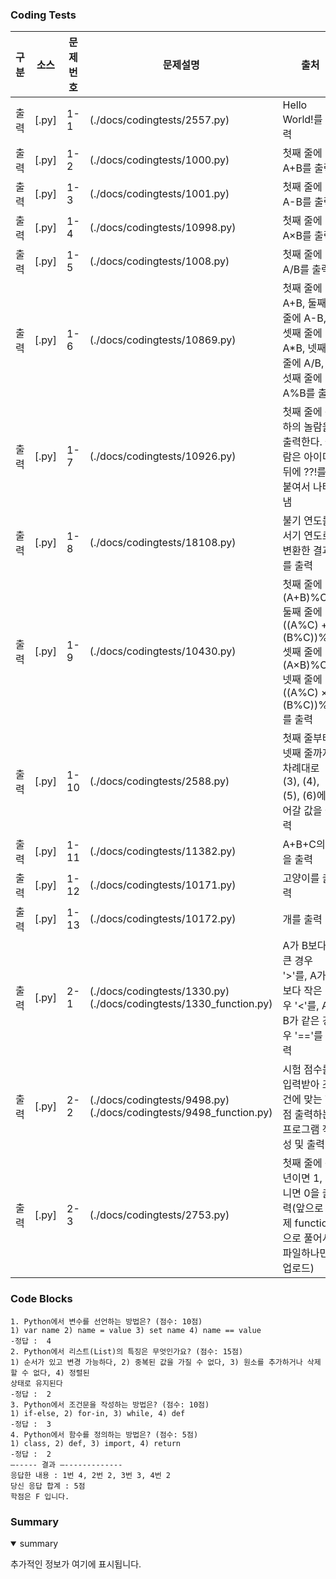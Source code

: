 ### Coding Tests

|구분|소스|문제번호|문제설명|출처|
|--|--|--|--|--|
|출력|[.py]|1-1|(./docs/codingtests/2557.py)|Hello World!를 출력|[백준 2557](https://www.acmicpc.net/problem/2557)|
|출력|[.py]|1-2|(./docs/codingtests/1000.py)|첫째 줄에 A+B를 출력|[백준 1000](https://www.acmicpc.net/problem/1000)|
|출력|[.py]|1-3|(./docs/codingtests/1001.py)|첫째 줄에 A-B를 출력|[백준 1001]|1-4|(https://www.acmicpc.net/problem/1001)|
|출력|[.py]|1-4|(./docs/codingtests/10998.py)|첫째 줄에 A×B를 출력|[백준 10998](https://www.acmicpc.net/problem/10998)|
|출력|[.py]|1-5|(./docs/codingtests/1008.py)|첫째 줄에 A/B를 출력|[백준 1008](https://www.acmicpc.net/problem/1008)|
|출력|[.py]|1-6|(./docs/codingtests/10869.py)|첫째 줄에 A+B, 둘째 줄에 A-B, 셋째 줄에 A*B, 넷째 줄에 A/B, 다섯째 줄에 A%B를 출력|[백준 10869](https://www.acmicpc.net/problem/10869)|
|출력|[.py]|1-7|(./docs/codingtests/10926.py)|첫째 줄에 준하의 놀람을 출력한다. 놀람은 아이디 뒤에 ??!를 붙여서 나타냄|[백준 10926](https://www.acmicpc.net/problem/10926)|
|출력|[.py]|1-8|(./docs/codingtests/18108.py)|불기 연도를 서기 연도로 변환한 결과를 출력|[백준 18108](https://www.acmicpc.net/problem/18108)|
|출력|[.py]|1-9|(./docs/codingtests/10430.py)|첫째 줄에 (A+B)%C, 둘째 줄에 ((A%C) + (B%C))%C, 셋째 줄에 (A×B)%C, 넷째 줄에 ((A%C) × (B%C))%C를 출력|[백준 10430](https://www.acmicpc.net/problem/10430)|
|출력|[.py]|1-10|(./docs/codingtests/2588.py)|첫째 줄부터 넷째 줄까지 차례대로 (3), (4), (5), (6)에 들어갈 값을 출력|[백준 2588](https://www.acmicpc.net/problem/2588)|
|출력|[.py]|1-11|(./docs/codingtests/11382.py)|A+B+C의 값을 출력|[백준 11382](https://www.acmicpc.net/problem/11382)|
|출력|[.py]|1-12|(./docs/codingtests/10171.py)|고양이를 출력|[백준 10171](https://www.acmicpc.net/problem/10171)|
|출력|[.py]|1-13|(./docs/codingtests/10172.py)|개를 출력|[백준 10172](https://www.acmicpc.net/problem/10172)|
|출력|[.py]|2-1|(./docs/codingtests/1330.py)(./docs/codingtests/1330_function.py)|A가 B보다 큰 경우 '>'를, A가 B보다 작은 경우 '<'를, A와 B가 같은 경우 '=='를 출력|[백준 1330](https://www.acmicpc.net/problem/1330)|
|출력|[.py]|2-2|(./docs/codingtests/9498.py)(./docs/codingtests/9498_function.py)|시험 점수를 입력받아 조건에 맞는 학점 출력하는 프로그램 작성 및 출력|[백준 9498](https://www.acmicpc.net/problem/9498)|
|출력|[.py]|2-3|(./docs/codingtests/2753.py)|첫째 줄에 윤년이면 1, 아니면 0을 출력(앞으로 문제 function으로 풀어서 파일하나만 업로드)|[백준 2753](https://www.acmicpc.net/problem/2753)|

### Code Blocks
 ```
1. Python에서 변수를 선언하는 방법은? (점수: 10점)
1) var name 2) name = value 3) set name 4) name == value
-정답 :  4
2. Python에서 리스트(List)의 특징은 무엇인가요? (점수: 15점)
1) 순서가 있고 변경 가능하다, 2) 중복된 값을 가질 수 없다, 3) 원소를 추가하거나 삭제할 수 없다, 4) 정렬된 
상태로 유지된다
-정답 :  2
3. Python에서 조건문을 작성하는 방법은? (점수: 10점)
1) if-else, 2) for-in, 3) while, 4) def
-정답 :  3
4. Python에서 함수를 정의하는 방법은? (점수: 5점)
1) class, 2) def, 3) import, 4) return
-정답 :  2
—----- 결과 —-------------
응답한 내용 : 1번 4, 2번 2, 3번 3, 4번 2
당신 응답 합계 : 5점
학점은 F 입니다.
 ```

### Summary
<details open>
  <summary>summary</summary>
  <p>추가적인 정보가 여기에 표시됩니다.</p>
</details>
